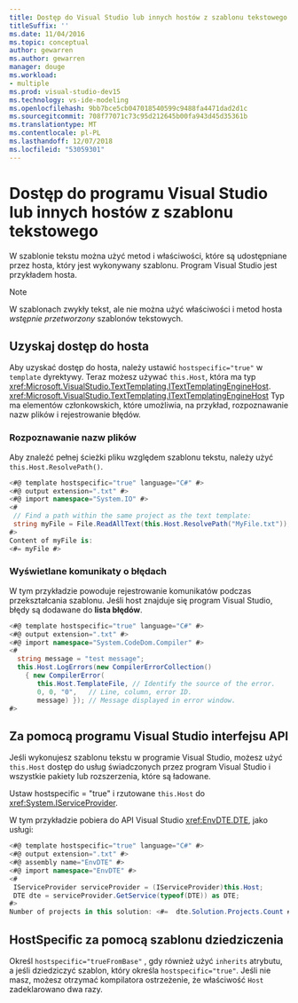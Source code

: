 ```yaml
---
title: Dostęp do Visual Studio lub innych hostów z szablonu tekstowego
titleSuffix: ''
ms.date: 11/04/2016
ms.topic: conceptual
author: gewarren
ms.author: gewarren
manager: douge
ms.workload:
- multiple
ms.prod: visual-studio-dev15
ms.technology: vs-ide-modeling
ms.openlocfilehash: 9bb7bce5cb047018540599c9488fa4471dad2d1c
ms.sourcegitcommit: 708f77071c73c95d212645b00fa943d45d35361b
ms.translationtype: MT
ms.contentlocale: pl-PL
ms.lasthandoff: 12/07/2018
ms.locfileid: "53059301"
---
```

# <a name="access-visual-studio-or-other-hosts-from-a-text-template"></a>Dostęp do programu Visual Studio lub innych hostów z szablonu tekstowego

W szablonie tekstu można użyć metod i właściwości, które są udostępniane przez hosta, który jest wykonywany szablonu. Program Visual Studio jest przykładem hosta.

> [!NOTE]
> W szablonach zwykły tekst, ale nie można użyć właściwości i metod hosta *wstępnie przetworzony* szablonów tekstowych.

## <a name="obtain-access-to-the-host"></a>Uzyskaj dostęp do hosta

Aby uzyskać dostęp do hosta, należy ustawić `hostspecific="true"` w `template` dyrektywy. Teraz możesz używać `this.Host`, która ma typ <xref:Microsoft.VisualStudio.TextTemplating.ITextTemplatingEngineHost>. <xref:Microsoft.VisualStudio.TextTemplating.ITextTemplatingEngineHost> Typ ma elementów członkowskich, które umożliwia, na przykład, rozpoznawanie nazw plików i rejestrowanie błędów.

### <a name="resolve-file-names"></a>Rozpoznawanie nazw plików

Aby znaleźć pełnej ścieżki pliku względem szablonu tekstu, należy użyć `this.Host.ResolvePath()`.

```csharp
<#@ template hostspecific="true" language="C#" #>
<#@ output extension=".txt" #>
<#@ import namespace="System.IO" #>
<#
 // Find a path within the same project as the text template:
 string myFile = File.ReadAllText(this.Host.ResolvePath("MyFile.txt"));
#>
Content of myFile is:
<#= myFile #>
```

### <a name="display-error-messages"></a>Wyświetlane komunikaty o błędach

W tym przykładzie powoduje rejestrowanie komunikatów podczas przekształcania szablonu. Jeśli host znajduje się program Visual Studio, błędy są dodawane do **lista błędów**.

```csharp
<#@ template hostspecific="true" language="C#" #>
<#@ output extension=".txt" #>
<#@ import namespace="System.CodeDom.Compiler" #>
<#
  string message = "test message";
  this.Host.LogErrors(new CompilerErrorCollection()
    { new CompilerError(
       this.Host.TemplateFile, // Identify the source of the error.
       0, 0, "0",   // Line, column, error ID.
       message) }); // Message displayed in error window.
#>
```

## <a name="use-the-visual-studio-api"></a>Za pomocą programu Visual Studio interfejsu API

Jeśli wykonujesz szablonu tekstu w programie Visual Studio, możesz użyć `this.Host` dostęp do usług świadczonych przez program Visual Studio i wszystkie pakiety lub rozszerzenia, które są ładowane.

Ustaw hostspecific = "true" i rzutowane `this.Host` do <xref:System.IServiceProvider>.

W tym przykładzie pobiera do API Visual Studio <xref:EnvDTE.DTE>, jako usługi:

```csharp
<#@ template hostspecific="true" language="C#" #>
<#@ output extension=".txt" #>
<#@ assembly name="EnvDTE" #>
<#@ import namespace="EnvDTE" #>
<#
 IServiceProvider serviceProvider = (IServiceProvider)this.Host;
 DTE dte = serviceProvider.GetService(typeof(DTE)) as DTE;
#>
Number of projects in this solution: <#=  dte.Solution.Projects.Count #>
```

## <a name="use-hostspecific-with-template-inheritance"></a>HostSpecific za pomocą szablonu dziedziczenia

Określ `hostspecific="trueFromBase"` , gdy również użyć `inherits` atrybutu, a jeśli dziedziczyć szablon, który określa `hostspecific="true"`. Jeśli nie masz, możesz otrzymać kompilatora ostrzeżenie, że właściwość `Host` zadeklarowano dwa razy.
